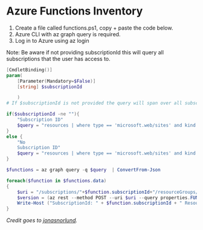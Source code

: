 # Azure Functions Inventory

1. Create a file called functions.ps1, copy + paste the code below.
2. Azure CLI with az graph query is required. 
3. Log in to Azure using az login

Note: Be aware if not providing subscriptionId this will query all subscriptions that the user has access to.  

```PowerShell
[CmdletBinding()]
param(
    [Parameter(Mandatory=$False)]
    [string] $subscriptionId

    )
# If $subscriptionId is not provided the query will span over all subscriptions that the user has access to. 

if($subscriptionId -ne ""){
    "Subscription ID"
    $query = "resources | where type == 'microsoft.web/sites' and kind == 'functionapp' and subscriptionId == '"+$subscriptionId+"' | project name, resourceGroup, subscriptionId"
}
else {
    "No 
    Subscription ID"
    $query = "resources | where type == 'microsoft.web/sites' and kind == 'functionapp' | project name, resourceGroup, subscriptionId"
}

$functions = az graph query -q $query  | ConvertFrom-Json

foreach($function in $functions.data)
{
    $uri = "/subscriptions/"+$function.subscriptionId+"/resourceGroups/"+$function.resourceGroup+"/providers/Microsoft.Web/sites/"+$function.name+"/config/appsettings/list?api-version=2022-03-01"
    $version = (az rest --method POST --uri $uri --query properties.FUNCTIONS_EXTENSION_VERSION -o tsv )
    Write-Host ("SubscriptionId: " + $function.subscriptionId + " Resourcegroup: " + $function.resourceGroup + " Name: "+ $function.name + " Version: " + $version )
}

```

_Credit goes to [jonasnorlund](https://github.com/jonasnorlund)._
